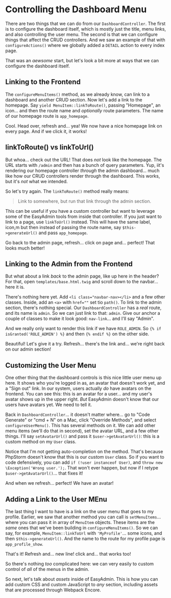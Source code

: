 # Controlling the Dashboard Menu

There are two things that we can do from our `DashboardController`. The first is to
configure the dashboard itself, which is mostly just the title, menu links, and also
controlling the user menu. The second is that we can configure things that affect
the CRUD controllers. And we saw an example of that with `configureActions()` where
we globally added a `DETAIL` action to every index page.

That was an *aewsome* start, but let's look a bit more at ways that we can configure
the dashboard itself.

## Linking to the Frontend

The `configureMenuItems()` method, as we already know, can link to a dashboard and
another CRUD section. Now let's add a link to the homepage. Say
`yield MenuItem::linkToRoute()`, passing "Homepage", an icon... and then
the route name and *optionally* route parameters. The name of our homepage route
is `app_homepage`.

Cool. Head over, refresh and... yea! We now have a nice homepage link on every page.
And if we click it, it works!

## linkToRoute() vs linkToUrl()

But whoa... check out the URL! That does *not* look like the homepage. The URL starts
with `/admin` and then has a bunch of query parameters. Yup, iit's rendering our
homepage controller *through* the admin dashboard... much like how our CRUD controllers
render through the dashboard. This works, but it's *not* what we intended.

So let's try again. The `linkToRoute()` method really means:

> Link to somewhere, but run that link through the admin section.

This can be useful if you have a custom controller but want to leverage some of the
EasyAdmin tools from inside that controller. If you just want to link to a page,
use `linkToUrl()` instead. This will have the same label, icon,m but then instead
of passing the route name, say `$this->generateUrl()` and pass `app_homepage`.

Go back to the admin page, refresh... click on page and... perfect! That looks much
better!

## Linking to the Admin from the Frontend

But what about a link *back* to the admin page, like up here in the header?
For that, open `templates/base.html.twig` and scroll down to the navbar... here
it is.

There's nothing here yet. Add `<li class="navbar-nav></li>` and a few
other classes. Inside, add an `<a>` with `href=""` set tio `path()`. To link
to the admin section, there's nothing special. Our `DashboardController` has a
*real* route, and its name is `admin`. So we can just link to that: `admin`. Give
our anchor a couple of classes to make it look good: `nav-link`... and I'll say
"Admin".

And we really only want to render this link if we have `ROLE_ADMIN`. So `{% if
isGranted('ROLE_ADMIN') %}` and then `{% endif %}` on the other side.

Beautiful! Let's give it a try. Refresh... there's the link and... we're right back
on our admin section!

## Customizing the User Menu

One other thing that the dashboard controls is this nice little user menu up here.
It shows who you're logged in as, an avatar that doesn't work yet, and a "Sign out"
link. In our system, users actually *do* have avatars on the frontend. You can see
this: this is an avatar for a user... and my user's avatar shows up in the upper
right. *But* EasyAdmin doesn't know that our users have avatars yet. We need to tell
it.

Back in `DashboardController`... it doesn't matter where... go to "Code Generate"
or "cmd + N" on a Mac, click "Override Methods", and select `configureUserMenu()`.
This has several methods on it. We can add other menu items (we'll do that in second),
set the avatar URL, and a few other things. I'll say `setAvatarUrl()` and pass it
`$user->getAvatarUrl()`: this is a custom method on my `User` class.

Notice that I'm not getting auto-completion on the method. That's because PhpStorm
doesn't know that this is our *custom* `User` class. So if you want to code defensively,
you can add `if (!user instanceof User)`, and `throw new \Exception('Wrong user.');`.
That won't ever happen, but now if I retype `$user->getAvatarUrl()`... that fixes
it!

And when we refresh... perfect! We have an avatar!

## Adding a Link to the User MEnu

The last thing I want to have is a link on the user menu that goes to my profile.
Earlier, we saw that another method you can call is `setMenuItems`... where you can
pass it in array of `MenuItem` objects. These items are the *same* ones that we've
been building in `configureMenuItems()`. So we can say, for example,
`MenuItem::linkToUrl` with `'MyProfile'`... some icons, and then
`$this->generateUrl()`. And the name to the route for my profile page is
`app_profile_show`.

That's it! Refresh and... new line! click and... that works too!

So there's nothing *too* complicated here: we can very easily to custom control of
*all* of the menus in the admin.

So next, let's talk about *assets* inside of EasyAdmin. This is how you can add custom
CSS and custom JavaScript to *any* section, including assets that are processed
through Webpack Encore.
